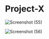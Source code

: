 # Project-X

![Screenshot (55)](https://user-images.githubusercontent.com/56032442/145086589-1c96640f-bf1e-4161-bfbb-465dc7969d10.png)

![Screenshot (56)](https://user-images.githubusercontent.com/56032442/145086613-af260781-abcb-4a1d-ad5a-51b7cb21147a.png)
